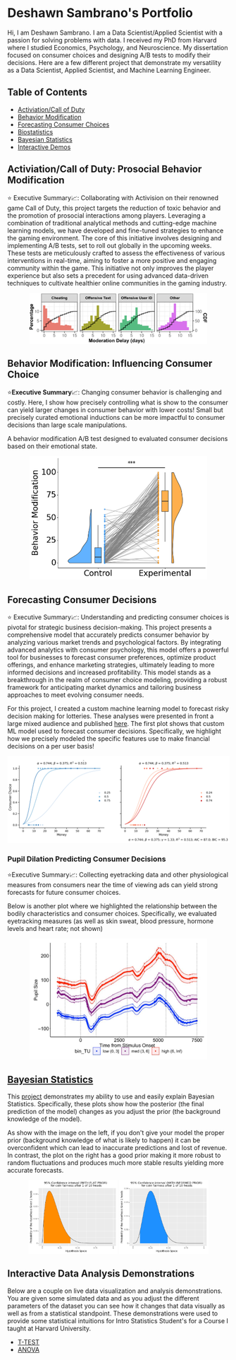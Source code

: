 # Deshawn Sambrano's Portfolio

Hi, I am Deshawn Sambrano. I am a Data Scientist/Applied Scientist with a passion for solving problems with data.
I received my PhD from Harvard where I studied Economics, Psychology, and Neuroscience. 
My dissertation focused on consumer choices and designing A/B tests to modify their decisions. 
Here are a few different project that demonstrate my versatility as a Data Scientist, Applied Scientist, and Machine Learning Engineer.

<!-- ${toc} -->

<!-- __TOC__ -->


## Table of Contents

<!-- : Prosocial Behavior Modification -->
- [Activiation/Call of Duty][cod] 
- [Behavior Modification][behvaior-mod]
- [Forecasting Consumer Choices][prediction]
- [Biostatistics][health]
- [Bayesian Statistics][bayes]
- [Interactive Demos][demos]

## Activiation/Call of Duty: Prosocial Behavior Modification

⭐ Executive Summary📈: Collaborating with Activision on their renowned game Call of Duty, this project targets the reduction of toxic behavior and the promotion of prosocial interactions among players. Leveraging a combination of traditional analytical methods and cutting-edge machine learning models, we have developed and fine-tuned strategies to enhance the gaming environment. The core of this initiative involves designing and implementing A/B tests, set to roll out globally in the upcoming weeks. These tests are meticulously crafted to assess the effectiveness of various interventions in real-time, aiming to foster a more positive and engaging community within the game. This initiative not only improves the player experience but also sets a precedent for using advanced data-driven techniques to cultivate healthier online communities in the gaming industry.

<p align="center">
  <img src="assets/moderation_delay3.png" alt="CoD" style="max-width: 80%;"/>
</p>


## Behavior Modification: Influencing Consumer Choice
<!-- ![](bayes/output_3_1.png) -->

⭐**Executive Summary**📈: Changing consumer behavior is challenging and costly. 
Here, I show how precisely controlling what is show to the consumer can yield larger changes in consumer behavior with lower costs!
Small but precisely curated emotional inductions can be more impactful to consumer decisions than large scale manipulations.


A behavior modification A/B test designed to evaluated consumer decisions based on their emotional state.

<!-- ![](assets/portfolio_selective_arousal_plot_sig.png) -->
<p align="center">
  <img src="assets/portfolio_selective_arousal_plot_sig.png" alt="A/B Tests" style="max-width: 80%;"/>
</p>


<!-- ![](bayes/output_3_1.png) This should be that manipulation graph from ambig images and just change titles etc and highlight  -->


<!-- ## [Forecasting Risky Decision Making](bayes/bayes.md) -->
## Forecasting Consumer Decisions

⭐ Executive Summary📈: Understanding and predicting consumer choices is pivotal for strategic business decision-making. This project presents a comprehensive model that accurately predicts consumer behavior by analyzing various market trends and psychological factors. By integrating advanced analytics with consumer psychology, this model offers a powerful tool for businesses to forecast consumer preferences, optimize product offerings, and enhance marketing strategies, ultimately leading to more informed decisions and increased profitability. This model stands as a breakthrough in the realm of consumer choice modeling, providing a robust framework for anticipating market dynamics and tailoring business approaches to meet evolving consumer needs.

For this project, I created a custom machine learning model to forecast risky decision making for lotteries.
These analyses were presented in front a large mixed audience and published [here]().
The first plot shows that custom ML model used to forecast consumer decisions.
Specifically, we highlight how we precisely modeled the specific features use to make financial decisions on a per user basis!

![](assets/portfolio_psychometric.png)


<!-- ![](bayes/output_3_1.png) This should be the graph of sigmoids (Ideally one where there are say 5 different sigmoids from the peeps) -->
<!-- For now including the psychometrics, but in reality I should probably grab anything that I have made and select later -->

### Pupil Dilation Predicting Consumer Decisions


⭐Executive Summary📈: Collecting eyetracking data and other physiological measures from consumers near the time of viewing ads can yield strong forecasts for future consumer choices. 


Below is another plot where we highlighted the relationship between the bodily characteristics and consumer choices.
Specifically, we evaluated eyetracking measures (as well as skin sweat, blood pressure, hormone levels and heart rate; not shown)

<p align="center">
  <img src="assets/pupil.png" alt="Eyetracking" style="max-width: 80%;"/>
</p>
<!-- ![](bayes/output_3_1.png) Should be able to graph one of the ones looking at pupil dilation and just show it here -->

<!-- I can add my pupil one here but in the mean time, adding one from Hao's paper: https://pubmed.ncbi.nlm.nih.gov/37382476/ -->
<!-- Also I want to redo the cortisol measurements one to highlight the profile instead of the delta -->


<!-- Small but precisely curated emotional inductions can be more impactful to consumer decisions than large scale manipulations. Changing consumer behavior is challenging and costly. Here I show how precisely controlling what is show to the consumer can yeild larger changes in consumer behavior with lower costs! -->

## [Bayesian Statistics](bayes/bayes.md)

This [project](bayes/bayes.md) demonstrates my ability to use and easily explain Bayesian Statistics.
Specifically, these plots show how the posterior (the final prediction of the model) changes as you adjust the prior (the background knowledge of the model).

As show with the image on the left, if you don't give your model the proper prior (background knowledge of what is likely to happen) it can be overconfident which can lead to inaccurate predictions and lost of revenue.
In contrast, the plot on the right has a good prior making it more robust to random fluctuations and produces much more stable results yielding more accurate forecasts.


<p align="center">
  <img src="bayes/output_3_1.png" alt="Bayes no Prior" style="max-width: 40%;"/>
  <img src="bayes/output_6_1.png" alt="Bayes with Prior" style="max-width: 40%;"/>
</p>

## Interactive Data Analysis Demonstrations

Below are a couple on live data visualization and analysis demonstrations.
You are given some simulated data and as you adjust the different parameters of the dataset you can see how it changes that data visually as well as from a statistical standpoint.
These demonstrations were used to provide some statistical intuitions for Intro Statistics Student's for a Course I taught at Harvard University.

- [T-TEST](https://dsambrano.shinyapps.io/T-Test/)
- [ANOVA](https://dsambrano.shinyapps.io/ANOVA/)



[behvaior-mod]: #behavior-modification-
[prediction]: #forecating-consumer-decisions
[health]: #pupil-dilation-predicting-consumer-choice
[bayes]: #bayesian-statistics
[demos]: #interactive-data-analysis-demonstrations
[cod]: #activiationcall-of-duty-prosocial-behavior-modification
